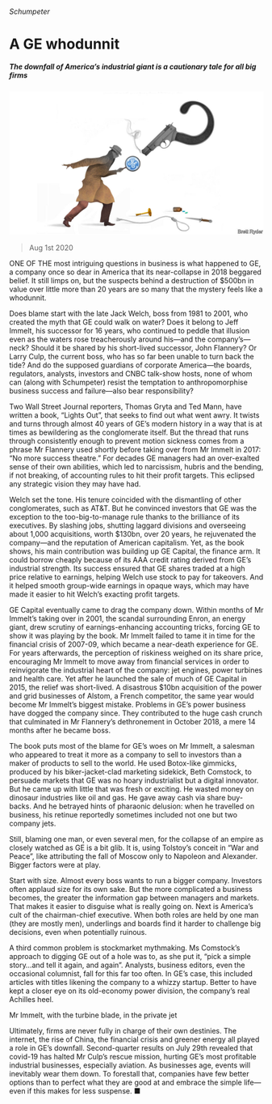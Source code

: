 ###### Schumpeter

# A GE whodunnit 

##### The downfall of America’s industrial giant is a cautionary tale for all big firms 

![image](images/20200801_WBD000_0.jpg) 

> Aug 1st 2020 

ONE OF THE most intriguing questions in business is what happened to GE, a company once so dear in America that its near-collapse in 2018 beggared belief. It still limps on, but the suspects behind a destruction of $500bn in value over little more than 20 years are so many that the mystery feels like a whodunnit.

Does blame start with the late Jack Welch, boss from 1981 to 2001, who created the myth that GE could walk on water? Does it belong to Jeff Immelt, his successor for 16 years, who continued to peddle that illusion even as the waters rose treacherously around his—and the company’s—neck? Should it be shared by his short-lived successor, John Flannery? Or Larry Culp, the current boss, who has so far been unable to turn back the tide? And do the supposed guardians of corporate America—the boards, regulators, analysts, investors and CNBC talk-show hosts, none of whom can (along with Schumpeter) resist the temptation to anthropomorphise business success and failure—also bear responsibility?


Two Wall Street Journal reporters, Thomas Gryta and Ted Mann, have written a book, “Lights Out”, that seeks to find out what went awry. It twists and turns through almost 40 years of GE’s modern history in a way that is at times as bewildering as the conglomerate itself. But the thread that runs through consistently enough to prevent motion sickness comes from a phrase Mr Flannery used shortly before taking over from Mr Immelt in 2017: “No more success theatre.” For decades GE managers had an over-exalted sense of their own abilities, which led to narcissism, hubris and the bending, if not breaking, of accounting rules to hit their profit targets. This eclipsed any strategic vision they may have had.

Welch set the tone. His tenure coincided with the dismantling of other conglomerates, such as AT&amp;T. But he convinced investors that GE was the exception to the too-big-to-manage rule thanks to the brilliance of its executives. By slashing jobs, shutting laggard divisions and overseeing about 1,000 acquisitions, worth $130bn, over 20 years, he rejuvenated the company—and the reputation of American capitalism. Yet, as the book shows, his main contribution was building up GE Capital, the finance arm. It could borrow cheaply because of its AAA credit rating derived from GE’s industrial strength. Its success ensured that GE shares traded at a high price relative to earnings, helping Welch use stock to pay for takeovers. And it helped smooth group-wide earnings in opaque ways, which may have made it easier to hit Welch’s exacting profit targets.

GE Capital eventually came to drag the company down. Within months of Mr Immelt’s taking over in 2001, the scandal surrounding Enron, an energy giant, drew scrutiny of earnings-enhancing accounting tricks, forcing GE to show it was playing by the book. Mr Immelt failed to tame it in time for the financial crisis of 2007-09, which became a near-death experience for GE. For years afterwards, the perception of riskiness weighed on its share price, encouraging Mr Immelt to move away from financial services in order to reinvigorate the industrial heart of the company: jet engines, power turbines and health care. Yet after he launched the sale of much of GE Capital in 2015, the relief was short-lived. A disastrous $10bn acquisition of the power and grid businesses of Alstom, a French competitor, the same year would become Mr Immelt’s biggest mistake. Problems in GE’s power business have dogged the company since. They contributed to the huge cash crunch that culminated in Mr Flannery’s dethronement in October 2018, a mere 14 months after he became boss.

The book puts most of the blame for GE’s woes on Mr Immelt, a salesman who appeared to treat it more as a company to sell to investors than a maker of products to sell to the world. He used Botox-like gimmicks, produced by his biker-jacket-clad marketing sidekick, Beth Comstock, to persuade markets that GE was no hoary industrialist but a digital innovator. But he came up with little that was fresh or exciting. He wasted money on dinosaur industries like oil and gas. He gave away cash via share buy-backs. And he betrayed hints of pharaonic delusion: when he travelled on business, his retinue reportedly sometimes included not one but two company jets.

Still, blaming one man, or even several men, for the collapse of an empire as closely watched as GE is a bit glib. It is, using Tolstoy’s conceit in “War and Peace”, like attributing the fall of Moscow only to Napoleon and Alexander. Bigger factors were at play.

Start with size. Almost every boss wants to run a bigger company. Investors often applaud size for its own sake. But the more complicated a business becomes, the greater the information gap between managers and markets. That makes it easier to disguise what is really going on. Next is America’s cult of the chairman-chief executive. When both roles are held by one man (they are mostly men), underlings and boards find it harder to challenge big decisions, even when potentially ruinous.

A third common problem is stockmarket mythmaking. Ms Comstock’s approach to digging GE out of a hole was to, as she put it, “pick a simple story…and tell it again, and again”. Analysts, business editors, even the occasional columnist, fall for this far too often. In GE’s case, this included articles with titles likening the company to a whizzy startup. Better to have kept a closer eye on its old-economy power division, the company’s real Achilles heel.

Mr Immelt, with the turbine blade, in the private jet

Ultimately, firms are never fully in charge of their own destinies. The internet, the rise of China, the financial crisis and greener energy all played a role in GE’s downfall. Second-quarter results on July 29th revealed that covid-19 has halted Mr Culp’s rescue mission, hurting GE’s most profitable industrial businesses, especially aviation. As businesses age, events will inevitably wear them down. To forestall that, companies have few better options than to perfect what they are good at and embrace the simple life—even if this makes for less suspense. ■

